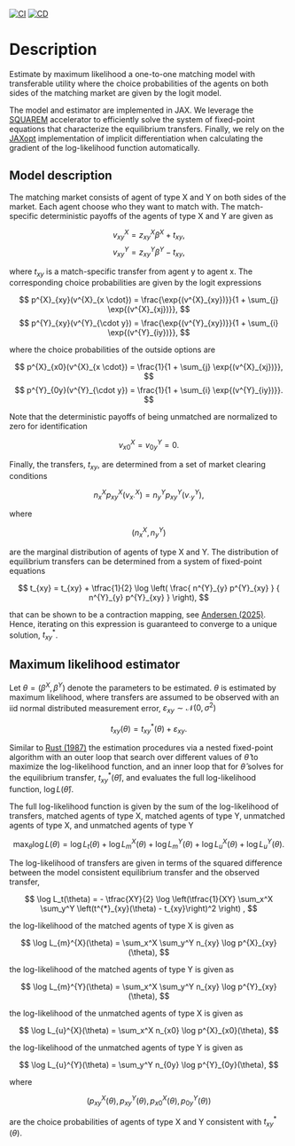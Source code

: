 [![CI](https://github.com/esbenscriver/EstimateOneToOneMatching/actions/workflows/ci.yml/badge.svg)](https://github.com/esbenscriver/EstimateOneToOneMatching/actions/workflows/ci.yml)
[![CD](https://github.com/esbenscriver/EstimateOneToOneMatching/actions/workflows/cd.yml/badge.svg)](https://github.com/esbenscriver/EstimateOneToOneMatching/actions/workflows/cd.yml)

# Description
Estimate by maximum likelihood a one-to-one matching model with transferable utility where the choice probabilities of the agents on both sides of the matching market are given by the logit model.

The model and estimator are implemented in JAX. We leverage the [SQUAREM](https://github.com/esbenscriver/squarem-JAXopt) accelerator to efficiently solve the system of fixed-point equations that characterize the equilibrium transfers. Finally, we rely on the [JAXopt](https://github.com/google/jaxopt) implementation of implicit differentiation when calculating the gradient of the log-likelihood function automatically.

## Model description
The matching market consists of agent of type X and Y on both sides of the market. Each agent choose who they want to match with. The match-specific deterministic payoffs of the agents of type X and Y are given as

$$
    v^{X}_{xy} = z^{X}_{xy} \beta^{X} + t_{xy}, 
$$
$$
    v^{Y}_{xy} = z^{Y}_{xy} \beta^{Y} - t_{xy},
$$

where $t_{xy}$ is a match-specific transfer from agent y to agent x. The corresponding choice probabilities are given by the logit expressions

$$
    p^{X}_{xy}(v^{X}_{x \cdot}) = \frac{\exp{(v^{X}_{xy})}}{1 + \sum_{j} \exp{(v^{X}_{xj})}},
$$
$$
    p^{Y}_{xy}(v^{Y}_{\cdot y}) = \frac{\exp{(v^{Y}_{xy})}}{1 + \sum_{i} \exp{(v^{Y}_{iy})}},
$$

where the choice probabilities of the outside options are

$$
    p^{X}_{x0}(v^{X}_{x \cdot}) = \frac{1}{1 + \sum_{j} \exp{(v^{X}_{xj})}},
$$
$$
    p^{Y}_{0y}(v^{Y}_{\cdot y}) = \frac{1}{1 + \sum_{i} \exp{(v^{Y}_{iy})}}.
$$

Note that the deterministic payoffs of being unmatched are normalized to zero for identification

$$
    v^{X}_{x0} = v^{Y}_{0y} = 0.
$$
 

Finally, the transfers, $t_{xy}$, are determined from a set of market clearing conditions

$$
    n^{X}_{x} p^{X}_{xy}(v^{X}_{x \cdot}) = n^{Y}_{y} p^{Y}_{xy}(v^{Y}_{\cdot y}),
$$

where 

$$
    (n^{X}_{x}, n^{Y}_{y})
$$

are the marginal distribution of agents of type X and Y. The distribution of equilibrium transfers can be determined from a system of fixed-point equations

$$
    t_{xy} = t_{xy} + \tfrac{1}{2} \log \left( \frac{ n^{Y}_{y} p^{Y}_{xy} } { n^{Y}_{y} p^{Y}_{xy} } \right),
$$

that can be shown to be a contraction mapping, see [Andersen (2025)](https://arxiv.org/pdf/2409.05518). Hence, iterating on this expression is guaranteed to converge to a unique solution, $t^{*}_{xy}$.

## Maximum likelihood estimator
Let $\theta = (\beta^X, \beta^Y)$ denote the parameters to be estimated. $\theta$ is estimated by maximum likelihood, where transfers are assumed to be observed with an iid normal distributed measurement error, $\varepsilon_{xy} \sim \mathcal{N}(0,\sigma^{2})$  

$$
    t_{xy}(\theta) = t^{*}_{xy}(\theta) + \varepsilon_{xy}.
$$

Similar to [Rust (1987)](https://doi.org/10.2307/1911259) the estimation procedures via a nested fixed-point algorithm with an outer loop that search over different values of $\hat{\theta}$ to maximize the log-likelihood function, and an inner loop that for $\hat{\theta}$ solves for the equilibrium transfer, $t^{*}_{xy}(\hat{\theta})$, and evaluates the full log-likelihood function, $\log L(\hat{\theta})$.

The full log-likelihood function is given by the sum of the log-likelihood of transfers, matched agents of type X, matched agents of type Y, unmatched agents of type X, and unmatched agents of type Y

$$
    \max_{\theta} \log L(\theta) = \log L_{t}(\theta) + \log L_{m}^{X}(\theta) + \log L_{m}^{Y}(\theta) + \log L_{u}^{X}(\theta) + \log L_{u}^{Y}(\theta).
$$

The log-likelihood of transfers are given in terms of the squared difference between the model consistent equilibrium transfer and the observed transfer,

$$
    \log L_t(\theta) = - \tfrac{XY}{2} \log \left(\tfrac{1}{XY} \sum_x^X \sum_y^Y \left(t^{*}_{xy}(\theta) - t_{xy}\right)^2 \right) ,
$$

the log-likelihood of the matched agents of type X is given as

$$
    \log L_{m}^{X}(\theta) = \sum_x^X \sum_y^Y n_{xy} \log p^{X}_{xy}(\theta),
$$

the log-likelihood of the matched agents of type Y is given as

$$
    \log L_{m}^{Y}(\theta) = \sum_x^X \sum_y^Y n_{xy} \log p^{Y}_{xy}(\theta),
$$

the log-likelihood of the unmatched agents of type X is given as

$$
    \log L_{u}^{X}(\theta) = \sum_x^X n_{x0} \log p^{X}_{x0}(\theta),
$$

the log-likelihood of the unmatched agents of type Y is given as

$$
    \log L_{u}^{Y}(\theta) = \sum_y^Y n_{0y} \log p^{Y}_{0y}(\theta),
$$

where 

$$
    \left(p^{X}_{xy}(\theta), p^{Y}_{xy}(\theta), p^{X}_{x0}(\theta), p^{Y}_{0y}(\theta)\right)
$$ 

are the choice probabilities of agents of type X and Y consistent with $t^{*}_{xy}(\theta)$.